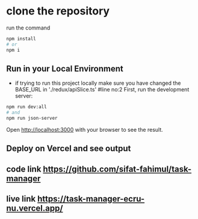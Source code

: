 # clone the repository

run the command

```bash
npm install
# or
npm i

```

## Run in your Local Environment

- if trying to run this project locally make sure you have changed the BASE_URL in './redux/apiSlice.ts' #line no:2
  First, run the development server:

```bash
npm run dev:all
# and
npm run json-server

```

Open [http://localhost:3000](http://localhost:3000) with your browser to see the result.

## Deploy on Vercel and see output

## code link https://github.com/sifat-fahimul/task-manager

## live link https://task-manager-ecru-nu.vercel.app/
